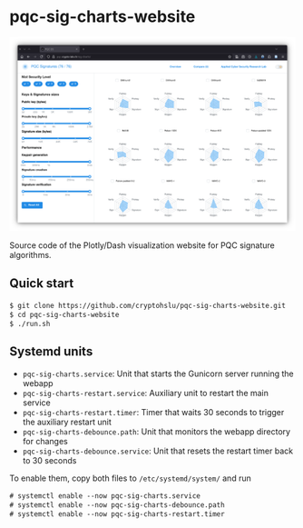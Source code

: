 # pqc-sig-charts-website

![](webapp.png)

Source code of the Plotly/Dash visualization website for PQC signature algorithms.

## Quick start

```console
$ git clone https://github.com/cryptohslu/pqc-sig-charts-website.git
$ cd pqc-sig-charts-website
$ ./run.sh
```

## Systemd units

- `pqc-sig-charts.service`: Unit that starts the Gunicorn server running the webapp
- `pqc-sig-charts-restart.service`: Auxiliary unit to restart the main service
- `pqc-sig-charts-restart.timer`: Timer that waits 30 seconds to trigger the auxiliary restart unit
- `pqc-sig-charts-debounce.path`: Unit that monitors the webapp directory for changes
- `pqc-sig-charts-debounce.service`: Unit that resets the restart timer back to 30 seconds

To enable them, copy both files to `/etc/systemd/system/` and run

```console
# systemctl enable --now pqc-sig-charts.service
# systemctl enable --now pqc-sig-charts-debounce.path
# systemctl enable --now pqc-sig-charts-restart.timer
```
